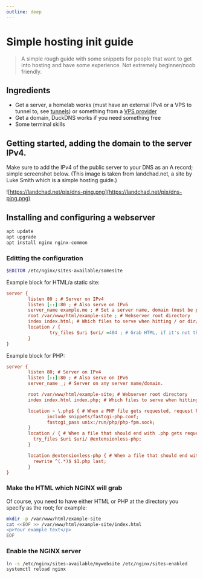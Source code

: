 ```yaml
---
outline: deep
---
```


# Simple hosting init guide

> A simple rough guide with some snippets for people that want to get into hosting and have some experience. Not extremely beginner/noob friendly.

## Ingredients

* Get a server, a homelab works (must have an external IPv4 or a VPS to tunnel to, see [tunnels](/server-related/tunnels)) or something from a [VPS provider](/server-related/vps)
* Get a domain, DuckDNS works if you need something free
* Some terminal skills

## Getting started, adding the domain to the server IPv4.

Make sure to add the IPv4 of the public server to your DNS as an A record; simple screenshot below. (This image is taken from landchad.net, a site by Luke Smith which is a simple hosting guide.)

![https://landchad.net/pix/dns-ping.png](https://landchad.net/pix/dns-ping.png)

## Installing and configuring a webserver

```sh
apt update
apt upgrade
apt install nginx nginx-common
```

### Editting the configuration

```sh
$EDITOR /etc/nginx/sites-available/somesite
```

Example block for HTML/a static site:

```ini
server {
        listen 80 ; # Server on IPv4
        listen [::]:80 ; # Also serve on IPv6
        server_name example.me ; # Set a server name, domain (must be pointed to your server!)
        root /var/www/html/example-site ; # Webserver root directory
        index index.html; # Which files to serve when hitting / or dir/
        location / { 
                try_files $uri $uri/ =404 ; # Grab HTML, if it's not there, return 404
        }
}
```

Example block for PHP:

```ini
server {
        listen 80; # Server on IPv4
        listen [::]:80 ; # Also serve on IPv6
        server_name _; # Server on any server name/domain.

        root /var/www/html/example-site; # Webserver root directory
        index index.html index.php; # Which files to serve when hitting / or dir/

        location ~ \.php$ { # When a PHP file gets requested, request PHP to serve it
               include snippets/fastcgi-php.conf;
               fastcgi_pass unix:/run/php/php-fpm.sock;
        }
        location / { # When a file that should end with .php gets requested as file instead of file.php, return the file.php page
          try_files $uri $uri/ @extensionless-php;
        }

        location @extensionless-php { # When a file that should end with .php gets requested as file instead of file.php, return the file.php page
          rewrite ^(.*)$ $1.php last;
        }
}
```

### Make the HTML which NGINX will grab

Of course, you need to have either HTML or PHP at the directory you specify as the root; for example:

```sh
mkdir -p /var/www/html/example-site
cat <<EOF >> /var/www/html/example-site/index.html
<p>Your example text</p>
EOF
```

### Enable the NGINX server

```sh
ln -s /etc/nginx/sites-available/mywebsite /etc/nginx/sites-enabled
systemctl reload nginx
```


